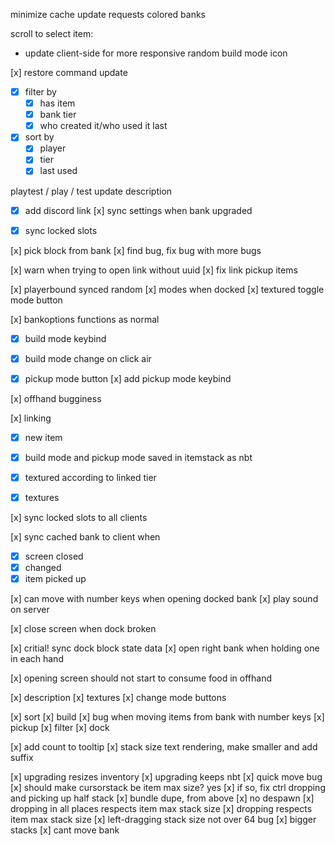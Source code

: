 minimize cache update requests
colored banks

scroll to select item:
- update client-side for more responsive
random build mode icon

[x] restore command update
- [x] filter by
  - [x] has item
  - [x] bank tier
  - [x] who created it/who used it last
- [x] sort by
  - [x] player
  - [x] tier
  - [x] last used

playtest / play / test
update description
- [x] add discord link
[x] sync settings when bank upgraded
- [x] sync locked slots


[x] pick block from bank
[x] find bug, fix bug with more bugs

[x] warn when trying to open link without uuid
[x] fix link pickup items


[x] playerbound synced random
[x] modes when docked
[x] textured toggle mode button

[x] bankoptions functions as normal
- [x] build mode keybind
- [x] build mode change on click air
- [x] pickup mode button
[x] add pickup mode keybind


[x] offhand bugginess

[x] linking
- [x] new item
- [x] build mode and pickup mode saved in itemstack as nbt
- [x] textured according to linked tier
- [x] textures


[x] sync locked slots to all clients

[x] sync cached bank to client when 
- [x] screen closed
- [x] changed 
- [x] item picked up

[x] can move with number keys when opening docked bank
[x] play sound on server

[x] close screen when dock broken

[x] critial! sync dock block state data
[x] open right bank when holding one in each hand

[x] opening screen should not start to consume food in offhand


[x] description
[x] textures
[x] change mode buttons

[x] sort
[x] build
[x] bug when moving items from bank with number keys
[x] pickup
[x] filter
[x] dock

[x] add count to tooltip
[x] stack size text rendering, make smaller and add suffix

[x] upgrading resizes inventory
[x] upgrading keeps nbt
[x] quick move bug
[x] should make cursorstack be item max size? yes
[x] if so, fix ctrl dropping and picking up half stack
[x] bundle dupe, from above
[x] no despawn
[x] dropping in all places respects item max stack size
[x] dropping respects item max stack size
[x] left-dragging stack size not over 64 bug
[x] bigger stacks
[x] cant move bank
